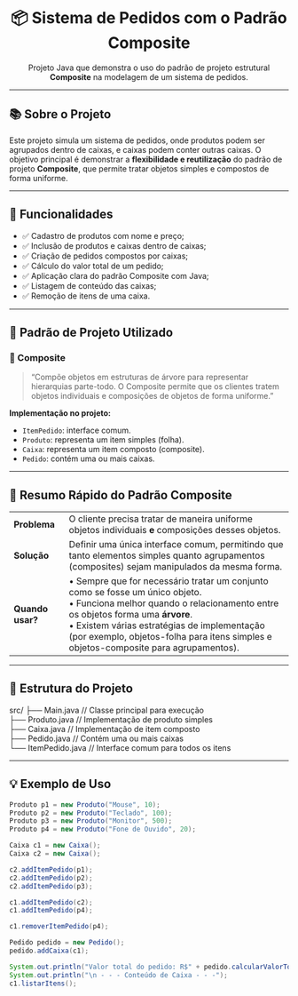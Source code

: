 <h1 align="center">📦 Sistema de Pedidos com o Padrão Composite</h1>

<p align="center">
  Projeto Java que demonstra o uso do padrão de projeto estrutural <strong>Composite</strong> na modelagem de um sistema de pedidos.
</p>

---

## 📚 Sobre o Projeto

Este projeto simula um sistema de pedidos, onde produtos podem ser agrupados dentro de caixas, e caixas podem conter outras caixas. O objetivo principal é demonstrar a **flexibilidade e reutilização** do padrão de projeto **Composite**, que permite tratar objetos simples e compostos de forma uniforme.

---

## 🎯 Funcionalidades

- ✅ Cadastro de produtos com nome e preço;
- ✅ Inclusão de produtos e caixas dentro de caixas;
- ✅ Criação de pedidos compostos por caixas;
- ✅ Cálculo do valor total de um pedido;
- ✅ Aplicação clara do padrão Composite com Java;
- ✅ Listagem de conteúdo das caixas;
- ✅ Remoção de itens de uma caixa.

---

## 🧠 Padrão de Projeto Utilizado

### 🧩 Composite

> “Compõe objetos em estruturas de árvore para representar hierarquias parte-todo. O Composite permite que os clientes tratem objetos individuais e composições de objetos de forma uniforme.”

**Implementação no projeto:**

- `ItemPedido`: interface comum.
- `Produto`: representa um item simples (folha).
- `Caixa`: representa um item composto (composite).
- `Pedido`: contém uma ou mais caixas.

---

## 📝 Resumo Rápido do Padrão Composite

| | |
|---|---|
| **Problema** | O cliente precisa tratar de maneira uniforme objetos individuais **e** composições desses objetos. |
| **Solução** | Definir uma única interface comum, permitindo que tanto elementos simples quanto agrupamentos (composites) sejam manipulados da mesma forma. |
| **Quando usar?** | • Sempre que for necessário tratar um conjunto como se fosse um único objeto.<br>• Funciona melhor quando o relacionamento entre os objetos forma uma **árvore**.<br>• Existem várias estratégias de implementação (por exemplo, objetos-folha para itens simples e objetos-composite para agrupamentos). |

---

## 📁 Estrutura do Projeto
src/
├── Main.java // Classe principal para execução <br>
├── Produto.java // Implementação de produto simples <br>
├── Caixa.java // Implementação de item composto <br>
├── Pedido.java // Contém uma ou mais caixas <br>
└── ItemPedido.java // Interface comum para todos os itens <br>


---

## 💡 Exemplo de Uso
```java
Produto p1 = new Produto("Mouse", 10);
Produto p2 = new Produto("Teclado", 100);
Produto p3 = new Produto("Monitor", 500);
Produto p4 = new Produto("Fone de Ouvido", 20);

Caixa c1 = new Caixa();
Caixa c2 = new Caixa(); 

c2.addItemPedido(p1);
c2.addItemPedido(p2);
c2.addItemPedido(p3);

c1.addItemPedido(c2); 
c1.addItemPedido(p4);

c1.removerItemPedido(p4);

Pedido pedido = new Pedido();
pedido.addCaixa(c1);

System.out.println("Valor total do pedido: R$" + pedido.calcularValorTotal());
System.out.println("\n - - - Conteúdo de Caixa - - -");
c1.listarItens();
